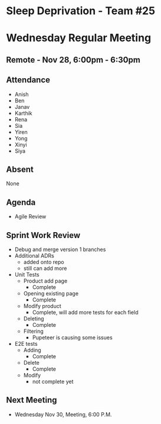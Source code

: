 # ****Sleep Deprivation - Team #25****

# Wednesday Regular Meeting

## Remote ****- Nov 28, 6:00pm - 6:30pm****

## Attendance

- Anish
- Ben
- Janav
- Karthik
- Rena
- Sia
- Yiren
- Yong
- Xinyi
- Siya

## Absent
None

## Agenda
- Agile Review

## Sprint Work Review

- Debug and merge version 1 branches 
- Additional ADRs
  - added onto repo
  - still can add more
- Unit Tests
  - Product add page
    - Complete
  - Opening existing page
    - Complete
  - Modify product
    - Complete, will add more tests for each field
  - Deleting
    - Complete
  - Filtering
    - Pupeteer is causing some issues
- E2E tests
  - Adding
    - Complete
  - Delete
    - Complete
  - Modify
    - not complete yet



## Next Meeting

- Wednesday Nov 30, Meeting, 6:00 P.M.